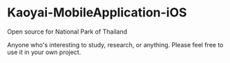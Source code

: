 # Kaoyai-MobileApplication-iOS
Open source for National Park of Thailand

Anyone who's interesting to study, research, or anything. Please feel free to use it in your own project.
